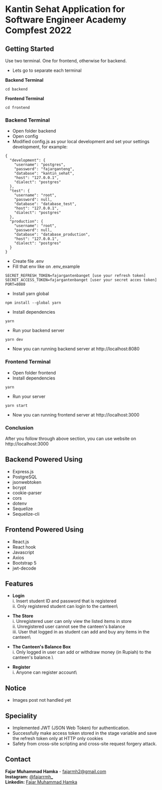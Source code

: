 # Kantin Sehat Application for Software Engineer Academy Compfest 2022

## Getting Started
Use two terminal. One for frontend, otherwise for backend.

- Lets go to separate each terminal

**Backend Terminal**
```
cd backend
```

**Frontend Terminal**
```
cd frontend
```

### Backend Terminal
- Open folder backend
- Open config
- Modified config.js as your local development and set your settings development, for example:
```
{
  "development": {
    "username": "postgres",
    "password": "fajarganteng", 
    "database": "kantin_sehat",
    "host": "127.0.0.1",
    "dialect": "postgres"
  },
  "test": {
    "username": "root",
    "password": null,
    "database": "database_test",
    "host": "127.0.0.1",
    "dialect": "postgres"
  },
  "production": {
    "username": "root",
    "password": null,
    "database": "database_production",
    "host": "127.0.0.1",
    "dialect": "postgres"
  }
}
```
- Create file .env
- Fill that env like on .env_example
```
SECRET_REFRESH_TOKEN=fajargantenbanget [use your refresh token]
SECRET_ACCESS_TOKEN=fajargantenbanget [user your secret acces token]
PORT=8080
```
- Install yarn global
```
npm install --global yarn
```
- Install dependencies
```
yarn
```
- Run your backend server
```
yarn dev
```
- Now you can running backend server at http://localhost:8080

### Frontend Terminal
- Open folder frontend
- Install dependencies
```
yarn
```
- Run your server
```
yarn start
```
- Now you can running frontend server at http://localhost:3000

### Conclusion
After you follow through above section, you can use website on http://localhost:3000

## Backend Powered Using
- Express.js
- PostgreSQL
- jsonwebtoken
- bcrypt
- cookie-parser
- cors
- dotenv
- Sequelize
- Sequelize-cli

## Frontend Powered Using
- React.js
- React hook
- Javascript
- Axios
- Bootstrap 5
- jwt-decode

## Features
- **Login**\
 i.  Insert student ID and password that is registered\
 ii. Only registered student can login to the canteen\

- **The Store**\
 i. Unregistered user can only view the listed items in store\
 ii. Unregistered user cannot see the canteen's balance\
 iii. User that logged in as student can add and buy any items in the canteen\

- **The Canteen's Balance Box**\
 i. Only logged in user can add or withdraw money (in Rupiah) to the canteen's balance.\

- **Register**\
 i. Anyone can register account\

## Notice
- Images post not handled yet

## Speciality
- Implemented JWT (JSON Web Token) for authentication.
- Successfully make access token stored in the stage variable and save the refresh token only at HTTP only cookies
- Safety from cross-site scripting and cross-site request forgery attack.

## Contact
**Fajar Muhammad Hamka** - fajarmh2@gmail.com\
**Instagram:** [@fajarrmh_](https://www.instagram.com/fajarrmh_/?hl=en)\
**Linkedin:** [Fajar Muhammad Hamka](https://www.linkedin.com/in/fajarhamka/)